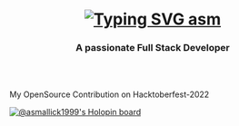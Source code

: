 <div align="center">
<h1>
  <a href="https://git.io/typing-svg"><img src="https://readme-typing-svg.herokuapp.com?font=Fira+Code&pause=1000&width=435&lines=Hello%2C+There;This+is+Amir+Sohail+Mallick;Welcome+to+my+GitHub+" alt="Typing SVG asm" /></a>
</h1>

<h3>A passionate Full Stack Developer</h3>
</div>



<br><br>


My OpenSource Contribution on Hacktoberfest-2022

[![@asmallick1999's Holopin board](https://holopin.me/asmallick1999)](https://holopin.io/@asmallick1999)
